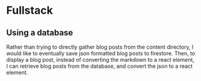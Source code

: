 # Fullstack

## Using a database

Rather than trying to directly gather blog posts from the content directory, I would like to eventually save json formatted blog posts to firestore.
Then, to display a blog post, instead of converting the markdown to a react element, I can retrieve blog posts from the database, and convert the json to a react element.
